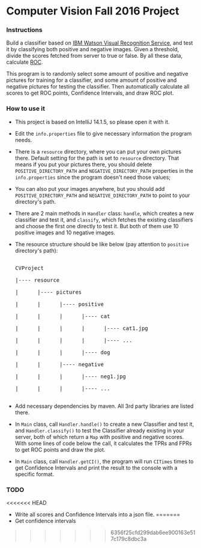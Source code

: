 # Computer Vision Fall 2016 Project

### Instructions

Build a classifier based on <a href="http://www.ibm.com/watson/developercloud/visual-recognition.html">IBM Watson Visual Recognition Service</a>, and test it by classifying both positive and negative images. Given a threshold, divide the scores fetched from server to true or false. By all these data, calculate <a href="https://en.wikipedia.org/wiki/Receiver_operating_characteristic">ROC</a>.

This program is to randomly select some amount of positive and negative pictures for training for a classifier, and some amount of positive and negative pictures for testing the classifier. Then automatically calculate all scores to get ROC points, Confidence Intervals, and draw ROC plot. 

### How to use it

- This project is based on IntelliJ 14.1.5, so please open it with it.

- Edit the `info.properties` file to give necessary information the program needs.

- There is a `resource` directory, where you can put your own pictures there. Default setting for the path is set to `resource` directory. That means if you put your pictures there, you should delete `POSITIVE_DIRECTORY_PATH` and `NEGATIVE_DIRECTORY_PATH` properties in the `info.properties` since the program doesn't need those values;

- You can also put your images anywhere, but you should add `POSITIVE_DIRECTORY_PATH` and `NEGATIVE_DIRECTORY_PATH` to point to your directory's path.

- There are 2 main methods in `Handler` class: `handle`, which creates a new classifier and test it, and `classify`, which fetches the existing classifiers and choose the first one directly to test it. But both of them use 10 positive images and 10 negative images.

- The resource structure should be like below (pay attention to `positive` directory's path):

  <pre>

  CVProject

  |---- resource

  |      |---- pictures

  |      |      |---- positive

  |      |      |      |---- cat

  |      |      |      |      |---- cat1.jpg

  |      |      |      |      |---- ...

  |      |      |      |---- dog

  |      |      |---- negative

  |      |      |      |---- neg1.jpg

  |      |      |      |---- ...

  </pre>

- Add necessary dependencies by maven. All 3rd party libraries are listed there.

- In `Main` class, call `Handler.handle()` to create a new Classifier and test it, and `Handler.classify()` to test the Classifier already existing in your server, both of which return a `Map` with positive and negative scores. With some lines of code below the call, it calculates the TPRs and FPRs to get ROC points and draw the plot.

- In `Main` class, call `Handler.getCI()`, the program will run `CITimes` times to get Confidence Intervals and print the result to the console with a specific format.



### TODO

<<<<<<< HEAD
- Write all scores and Confidence Intervals into a json file.
=======
- Get confidence intervals
>>>>>>> 6356f25cfd299dab6ee900163e517c179c8dbc3a
